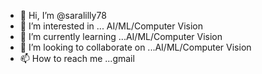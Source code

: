 - 👋 Hi, I’m @saralilly78
- 👀 I’m interested in ... AI/ML/Computer Vision
- 🌱 I’m currently learning ...AI/ML/Computer Vision
- 💞️ I’m looking to collaborate on ...AI/ML/Computer Vision
- 📫 How to reach me ...gmail

<!---
saralilly78/saralilly78 is a ✨ special ✨ repository because its `README.md` (this file) appears on your GitHub profile.
You can click the Preview link to take a look at your changes.
--->
